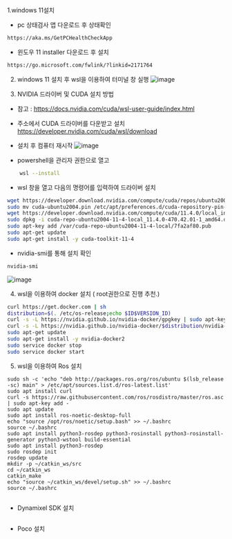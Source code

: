 1.windows 11설치
 - pc 상태검사 앱 다운로드 후 상태확인
```bash
https://aka.ms/GetPCHealthCheckApp
```
 - 윈도우 11 installer 다운로드 후 설치
 ```bash
 https://go.microsoft.com/fwlink/?linkid=2171764
 ```
2. windows 11 설치 후 wsl을 이용하여 터미널 창 실행
![image](https://user-images.githubusercontent.com/53217819/138554378-6c74bb31-b25d-43f3-aba6-d176dc62e9af.png)

3. NVIDIA 드라이버 및 CUDA 설치 방법
 - 참고 : https://docs.nvidia.com/cuda/wsl-user-guide/index.html
 - 주소에서 CUDA 드라이버를 다운받고 설치 https://developer.nvidia.com/cuda/wsl/download
 - 설치 후 컴퓨터 재시작
 ![image](https://user-images.githubusercontent.com/53217819/138554486-2c628817-f8de-4d97-95eb-22afdb8c2ab9.png)


 - powershell을 관리자 권한으로 열고
  ```bash
      wsl --install
  ```

 - wsl 창을 열고 다음의 명령어를 입력하여 드라이버 설치
 ```bash
 wget https://developer.download.nvidia.com/compute/cuda/repos/ubuntu2004/x86_64/cuda-ubuntu2004.pin
 sudo mv cuda-ubuntu2004.pin /etc/apt/preferences.d/cuda-repository-pin-600
 wget https://developer.download.nvidia.com/compute/cuda/11.4.0/local_installers/cuda-repo-ubuntu2004-11-4-local_11.4.0-470.42.01-1_amd64.deb
 sudo dpkg -i cuda-repo-ubuntu2004-11-4-local_11.4.0-470.42.01-1_amd64.deb
 sudo apt-key add /var/cuda-repo-ubuntu2004-11-4-local/7fa2af80.pub
 sudo apt-get update
 sudo apt-get install -y cuda-toolkit-11-4
 ```
 - nvidia-smi를 통해 설치 확인
 ```bash
 nvidia-smi
 ```
![image](https://user-images.githubusercontent.com/53217819/138554608-6c2fd592-0cb8-482e-80e7-b7f9c41bc1fc.png)

4. wsl을 이용하여 docker 설치 ( root권한으로 진행 추천.)
```bash
curl https://get.docker.com | sh  
distribution=$(. /etc/os-release;echo $ID$VERSION_ID)
curl -s -L https://nvidia.github.io/nvidia-docker/gpgkey | sudo apt-key add -
curl -s -L https://nvidia.github.io/nvidia-docker/$distribution/nvidia-docker.list | sudo tee /etc/apt/sources.list.d/nvidia-docker.list
sudo apt-get update
sudo apt-get install -y nvidia-docker2      
sudo service docker stop
sudo service docker start
```
5. wsl을 이용하여 Ros 설치
 ```
 sudo sh -c 'echo "deb http://packages.ros.org/ros/ubuntu $(lsb_release -sc) main" > /etc/apt/sources.list.d/ros-latest.list'
 sudo apt install curl 
 curl -s https://raw.githubusercontent.com/ros/rosdistro/master/ros.asc | sudo apt-key add -
 sudo apt update
sudo apt install ros-noetic-desktop-full
echo "source /opt/ros/noetic/setup.bash" >> ~/.bashrc
source ~/.bashrc
sudo apt install python3-rosdep python3-rosinstall python3-rosinstall-generator python3-wstool build-essential
sudo apt install python3-rosdep
sudo rosdep init
rosdep update
mkdir -p ~/catkin_ws/src
cd ~/catkin_ws
catkin_make
echo "source ~/catkin_ws/devel/setup.sh" >> ~/.bashrc
source ~/.bashrc


 ```
 
+ Dynamixel SDK 설치
```bash
```
+ Poco 설치
```bash
```
